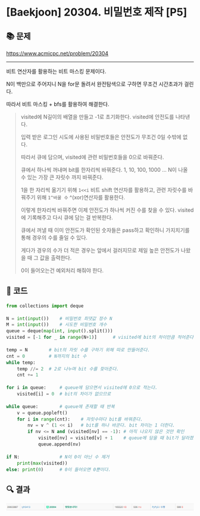 # [Baekjoon] 20304. 비밀번호 제작 [P5]

## 📚 문제

https://www.acmicpc.net/problem/20304

---

비트 연산자를 활용하는 비트 마스킹 문제이다.

N이 백만으로 주어지니 N을 for문 돌려서 완전탐색으로 구하면 무조건 시간초과가 걸린다.

따라서 비트 마스킹 + bfs를 활용하여 해결한다.

>visited에 N길이의 배열을 만들고 -1로 초기화한다. visited에 안전도를 나타낸다.
>
>입력 받은 로그인 시도에 사용된 비밀번호들은 안전도가 무조건 0일 수밖에 없다.
>
>따라서 큐에 담으며, visited에 관련 비밀번호들을 0으로 바꿔준다.
>
>큐에서 하나씩 꺼내며 bit를 한자리씩 바꿔준다. 1, 10, 100, 1000 ... N이 나올 수 있는 가장 큰 자릿수 까지 바꿔준다.
>
>1을 한 자리씩 옮기기 위해 `1<<i` 비트 shift 연산자를 활용하고, 관련 자릿수를 바꿔주기 위해 `1^바꿀 수` ^(xor)연산자를 활용한다.
>
>이렇게 한자리씩 바꿔주면 이제 안전도가 하나씩 커진 수를 찾을 수 있다. visited에 기록해주고 다시 큐에 담는 걸 반복한다.
>
>큐에서 꺼낼 때 이미 안전도가 확인된 숫자들은 pass하고 확인하니 가지치기를 통해 경우의 수를 줄일 수 있다.
>
>게다가 경우의 수가 더 적은 경우는 앞에서 걸러지므로 제일 높은 안전도가 나왔을 때 그 값을 출력한다.
>
>0이 들어오는건 예외처리 해줘야 한다. 

## 📒 코드

```python
from collections import deque

N = int(input())    # 비밀번호 최댓값 정수 N
M = int(input())    # 시도한 비밀번호 개수
queue = deque(map(int, input().split()))
visited = [-1 for _ in range(N+1)]      # visited에 bit의 차이만큼 적어준다.

temp = N        # bit의 자릿 수를 구하기 위해 따로 만들어준다.
cnt = 0         # N까지의 bit 수
while temp:
    temp //= 2  # 2로 나누며 bit 수를 찾아준다.
    cnt += 1

for i in queue:     # queue에 담으면서 visited에 0으로 적는다.
    visited[i] = 0  # bit의 차이가 없으므로

while queue:        # queue에 존재할 때 반복
    v = queue.popleft()     
    for i in range(cnt):    # 자릿수마다 bit를 바꿔준다.
        nv = v ^ (1 << i)   # bit를 하나 바꾼다. bit 차이는 1 더한다.
        if nv <= N and (visited[nv] == -1): # 아직 나오지 않은 것만 확인
            visited[nv] = visited[v] + 1    # queue에 담을 때 bit가 달라졌음을 적어준다.
            queue.append(nv)

if N:               # N이 0이 아닌 수 제거
    print(max(visited))
else: print(0)      # 0이 들어오면 0뿐이다.
```

## 🔍 결과

![image-20220225212916711](README.assets/image-20220225212916711.png)





